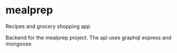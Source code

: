 # mealprep
Recipes and grocery shopping app


Backend for the mealprep project. The api uses graphql express and mongoose.
